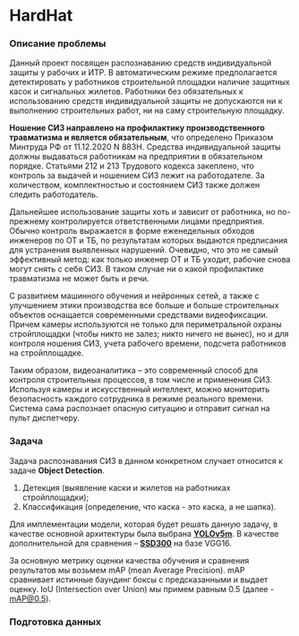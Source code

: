 # HardHat

### Описание проблемы
Данный проект посвящен распознаванию средств индивидуальной защиты у рабочих и ИТР.
В автоматическим режиме предполагается детектировать у работников строительной площадки наличие защитных касок и сигнальных жилетов.
Работники без обязательных к использованию средств индивидуальной защиты не допускаются ни к выполнению строительных работ,
ни на саму строительную площадку.

**Ношение СИЗ направлено на профилактику производственного травматизма и является обязательным**, что определено Приказом Минтруда РФ от 11.12.2020 N 883Н.
Средства индивидуальной защиты должны выдаваться работникам на предприятии в обязательном порядке. 
Статьями 212 и 213 Трудового кодекса закеплено, что контроль за выдачей и ношением СИЗ лежит на работодателе. 
За количеством, комплектностью и состоянием СИЗ также должен следить работодатель.

Дальнейшее использование защиты хоть и зависит от работника, но по-прежнему контролируется ответственными лицами предприятия. 
Обычно контроль выражается в форме еженедельных обходов инженеров по ОТ и ТБ, по результатам которых выдаются предписания для устранения выявленных нарушений.
Очевидно, что это не самый эффективный метод: как только инженер ОТ и ТБ уходит, рабочие снова могут снять с себя СИЗ. 
В таком случае ни о какой профилактике травматизма не может быть и речи. 

С развитием машинного обучения и нейронных сетей, а также с улучшением этики производства все больше и больше строительных объектов
оснащается современными средствами видеофиксации. Причем камеры используются не только для периметральной охраны стройплощадки 
(чтобы никто не залез; никто ничего не вынес), но и для контроля ношения СИЗ, учета рабочего времени, подсчета работников на стройплощадке.

Таким образом, видеоаналитика – это современный способ для контроля строительных процессов, в том числе и применения СИЗ.
Используя камеры и искусственный интеллект, можно мониторить безопасность каждого сотрудника в режиме реального времени.
Система сама распознает опасную ситуацию и отправит сигнал на пульт диспетчеру.

### Задача

Задача распознавания СИЗ в данном конкретном случает относится к задаче **Object Detection**.

1. Детекция (выявление каски и жилетов на работниках стройплощадки);
2. Классификация (определение, что каска - это каска, а не шапка).

Для имплементации модели, которая будет решать данную задачу, в качестве основной архитектуры была выбрана **[YOLOv5m](https://github.com/ultralytics/yolov5)**.
В качестве дополнительной для сравнения – **[SSD300](https://github.com/sgrvinod/a-PyTorch-Tutorial-to-Object-Detection)** на базе VGG16.

За основную метрику оценки качества обучения и сравнения результатов мы возьмем mAP (mean Average Precision). mAP сравнивает истинные баундинг боксы с предсказанными
и выдает оценку. IoU (Intersection over Union) мы примем равным 0.5 (далее - mAP@0.5). 

### Подготовка данных


 

 
 
